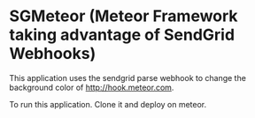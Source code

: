 SGMeteor (Meteor Framework taking advantage of SendGrid Webhooks)
========
This application uses the sendgrid parse webhook to change the background color of http://hook.meteor.com. 

To run this application. Clone it and deploy on meteor. 
